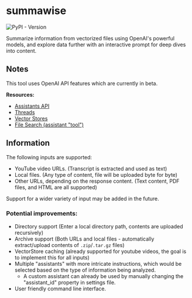 # summawise

![PyPI - Version](https://img.shields.io/pypi/v/summawise?style=for-the-badge&color=%23C7FF00)

Summarize information from vectorized files using OpenAI's powerful models, and explore data further with an interactive prompt for deep dives into content.

## Notes

This tool uses OpenAI API features which are currently in beta.

**Resources:**

- [Assistants API](https://platform.openai.com/docs/assistants/overview)
- [Threads](https://platform.openai.com/docs/api-reference/threads)
- [Vector Stores](https://platform.openai.com/docs/api-reference/vector-stores)
- [File Search (assistant "tool")](https://platform.openai.com/docs/assistants/tools/file-search)

## Information

The following inputs are supported:

- YouTube video URLs. (Transcript is extracted and used as text)
- Local files. (Any type of content, file will be uploaded byte for byte)
- Other URLs, depending on the response content. (Text content, PDF files, and HTML are all supported)

Support for a wider variety of input may be added in the future.

### Potential improvements:

- Directory support (Enter a local directory path, contents are uploaded recursively)
- Archive support (Both URLs and local files - automatically extract/upload contents of `.zip`/`.tar.gz` files)
- VectorStore caching (already supported for youtube videos, the goal is to implement this for all inputs)
- Multiple "assistants" with more intricate instructions, which would be selected based on the type of information being analyzed.
  - A custom assistant can already be used by manually changing the "assistant_id" property in settings file.
- User friendly command line interface.
